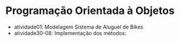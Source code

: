 # Programação Orientada à Objetos

- atividade01: Modelagem Sistema de Aluguel de Bikes
- atividade30-08: Implementação dos métodos:
                                         
